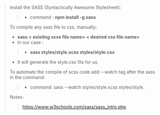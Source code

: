 > Install the SASS (Syntactically Awesome Stylesheet):
>> - command : **npm install -g sass**
>
> To compile any sass file to css, manually:
> - **sass < existing scss file name> < desired css file name>**
> - In our case :
>> - **sass styles/style.scss styles/style.css**
>- It will generate the style.css file for us.
>
> To automate the compile of scss code add --watch tag after the sass in the command:
>> - command: sass --watch styles/style.scss styles/style.
>
> Notes:
>> https://www.w3schools.com/sass/sass_intro.php